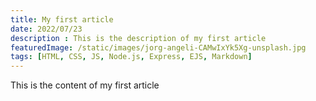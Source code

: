 ```yaml
---
title: My first article
date: 2022/07/23
description : This is the description of my first article
featuredImage: /static/images/jorg-angeli-CAMwIxYk5Xg-unsplash.jpg
tags: [HTML, CSS, JS, Node.js, Express, EJS, Markdown]
---
```


This is the content of my first article
